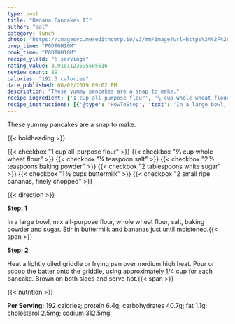 ```yaml
---
type: post
title: "Banana Pancakes II"
author: "sal"
category: lunch
photo: "https://imagesvc.meredithcorp.io/v3/mm/image?url=https%3A%2F%2Fimages.media-allrecipes.com%2Fuserphotos%2F509060.jpg"
prep_time: "P0DT0H10M"
cook_time: "P0DT0H10M"
recipe_yield: "6 servings"
rating_value: 3.9101123595505616
review_count: 89
calories: "192.3 calories"
date_published: 06/02/2019 09:02 PM
description: "These yummy pancakes are a snap to make."
recipe_ingredient: ['1 cup all-purpose flour', '⅔ cup whole wheat flour', '¼ teaspoon salt', '2\u2009½ teaspoons baking powder', '2 tablespoons white sugar', '1\u2009½ cups buttermilk', '2 small ripe bananas, finely chopped']
recipe_instructions: [{'@type': 'HowToStep', 'text': 'In a large bowl, mix all-purpose flour, whole wheat flour, salt, baking powder and sugar. Stir in buttermilk and bananas just until moistened.\n'}, {'@type': 'HowToStep', 'text': 'Heat a lightly oiled griddle or frying pan over medium high heat. Pour or scoop the batter onto the griddle, using approximately 1/4 cup for each pancake. Brown on both sides and serve hot.\n'}]
---
```


These yummy pancakes are a snap to make. 

{{< boldheading >}}

{{< checkbox "1 cup all-purpose flour" >}}
{{< checkbox "⅔ cup whole wheat flour" >}}
{{< checkbox "¼ teaspoon salt" >}}
{{< checkbox "2 ½ teaspoons baking powder" >}}
{{< checkbox "2 tablespoons white sugar" >}}
{{< checkbox "1 ½ cups buttermilk" >}}
{{< checkbox "2 small ripe bananas, finely chopped" >}}


{{< direction >}}

**Step: 1**

In a large bowl, mix all-purpose flour, whole wheat flour, salt, baking powder and sugar. Stir in buttermilk and bananas just until moistened.{{< span >}}

**Step: 2**

Heat a lightly oiled griddle or frying pan over medium high heat. Pour or scoop the batter onto the griddle, using approximately 1/4 cup for each pancake. Brown on both sides and serve hot.{{< span >}}

{{< nutrition >}}

**Per Serving:** 192 calories; protein 6.4g; carbohydrates 40.7g; fat 1.1g; cholesterol 2.5mg; sodium 312.5mg.